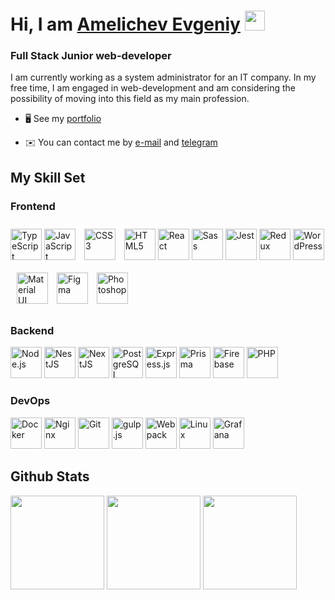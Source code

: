 <h1 align="left">Hi, I am <a href="https://p0lluxstar.netlify.app/" target="_blank">Amelichev Evgeniy</a> 
<img src="https://github.com/blackcater/blackcater/raw/main/images/Hi.gif" height="32"/></h1>
<h3 align="left">Full Stack Junior web-developer</h3>

<div align="left">I am currently working as a system administrator for an IT company. In my free time, I am engaged in web-development and am considering the possibility of moving into this field as my main profession.</div>  

- 🖥️  See my [portfolio](https://p0lluxstar.netlify.app/) 

- ✉️  You can contact me by [e-mail](mailto:polluxstar@yandex.ru) and [telegram](https://t.me/p0lluxstar)
  

## My Skill Set  
<div style="display: block; text-align: left;">

  <div style="flex: 1; min-width: 300px;">
    <h3>Frontend</h3>
    <div>
      <a href="https://www.typescriptlang.org/" target="_blank"><img src="https://profilinator.rishav.dev/skills-assets/typescript-original.svg" alt="TypeScript" height="50" /></a>
      <a href="https://www.javascript.com/" target="_blank"><img src="https://profilinator.rishav.dev/skills-assets/javascript-original.svg" alt="JavaScript" height="50" /></a>
      <a href="https://www.w3schools.com/css/" target="_blank"><img style="margin: 10px" src="https://profilinator.rishav.dev/skills-assets/css3-original-wordmark.svg" alt="CSS3" height="50" /></a> 
      <a href="https://en.wikipedia.org/wiki/HTML5" target="_blank"><img src="https://profilinator.rishav.dev/skills-assets/html5-original-wordmark.svg" alt="HTML5" height="50" /></a>
      <a href="https://reactjs.org/" target="_blank"><img src="https://profilinator.rishav.dev/skills-assets/react-original-wordmark.svg" alt="React" height="50" /></a>
      <a href="https://sass-lang.com/" target="_blank"><img src="https://profilinator.rishav.dev/skills-assets/sass-original.svg" alt="Sass" height="50" /></a>
      <a href="https://www.jestjs.io/" target="_blank"><img src="https://profilinator.rishav.dev/skills-assets/jest.svg" alt="Jest" height="50" /></a>
      <a href="https://redux.js.org/" target="_blank"><img src="https://profilinator.rishav.dev/skills-assets/redux-original.svg" alt="Redux" height="50" /></a>
      <a href="https://wordpress.com/" target="_blank"><img src="https://profilinator.rishav.dev/skills-assets/wordpress.png" alt="WordPress" height="50" /></a>
      <a href="https://mui.com/" target="_blank"><img style="margin: 10px" src="https://profilinator.rishav.dev/skills-assets/mui.png" alt="Material UI" height="50" /></a>
      <a href="https://www.figma.com/" target="_blank"><img src="https://profilinator.rishav.dev/skills-assets/figma-icon.svg" alt="Figma" height="50" /></a>
      <a href="https://www.adobe.com/in/products/photoshop.html" target="_blank"><img style="margin: 10px" src="https://profilinator.rishav.dev/skills-assets/photoshop-plain.svg" alt="Photoshop" height="50" /></a>  
     
</div>
    </div>
  </div>

  <div style="flex: 1; min-width: 300px;">
    <h3>Backend</h3>
    <div>
      <a href="https://nodejs.org/" target="_blank"><img src="https://profilinator.rishav.dev/skills-assets/nodejs-original-wordmark.svg" alt="Node.js" height="50" /></a>
      <a href="https://nestjs.com/" target="_blank"><img src="https://profilinator.rishav.dev/skills-assets/nestjs.svg" alt="NestJS" height="50" /></a>
      <a href="https://nextjs.org/" target="_blank"><img src="https://profilinator.rishav.dev/skills-assets/nextjs.png" alt="NextJS" height="50" /></a>
      <a href="https://www.postgresql.org/" target="_blank"><img src="https://profilinator.rishav.dev/skills-assets/postgresql-original-wordmark.svg" alt="PostgreSQL" height="50" /></a>
      <a href="https://expressjs.com/" target="_blank"><img src="https://profilinator.rishav.dev/skills-assets/express-original-wordmark.svg" alt="Express.js" height="50" /></a>
      <a href="https://www.prisma.io/" target="_blank"><img src="https://profilinator.rishav.dev/skills-assets/prisma.png" alt="Prisma" height="50" /></a>
      <a href="https://firebase.google.com/" target="_blank"><img src="https://profilinator.rishav.dev/skills-assets/firebase.png" alt="Firebase" height="50" /></a>
      <a href="https://www.php.net/" target="_blank"><img src="https://profilinator.rishav.dev/skills-assets/php-original.svg" alt="PHP" height="50" /></a>
    </div>
  </div>

  <div style="flex: 1; min-width: 300px;">
    <h3>DevOps</h3>
    <div>
      <a href="https://www.docker.com/" target="_blank"><img src="https://profilinator.rishav.dev/skills-assets/docker-original-wordmark.svg" alt="Docker" height="50" /></a>
      <a href="https://www.nginx.com/" target="_blank"><img src="https://profilinator.rishav.dev/skills-assets/nginx-original.svg" alt="Nginx" height="50" /></a>
      <a href="https://github.com/" target="_blank"><img src="https://profilinator.rishav.dev/skills-assets/git-scm-icon.svg" alt="Git" height="50" /></a>
      <a href="https://gulpjs.com/" target="_blank"><img src="https://profilinator.rishav.dev/skills-assets/gulp-plain.svg" alt="gulp.js" height="50" /></a>
      <a href="https://webpack.js.org/" target="_blank"><img src="https://profilinator.rishav.dev/skills-assets/webpack-original.svg" alt="Webpack" height="50" /></a>
      <a href="https://www.linux.org/" target="_blank"><img src="https://profilinator.rishav.dev/skills-assets/linux-original.svg" alt="Linux" height="50" /></a>
      <a href="https://grafana.com/" target="_blank"><img src="https://profilinator.rishav.dev/skills-assets/grafana.png" alt="Grafana" height="50" /></a>
    </div>
  </div>

</div>


## Github Stats 

<div align="left">
  <img src="http://github-profile-summary-cards.vercel.app/api/cards/stats?username=p0lluxstar&theme=default" height="150px"/>
  <img src="https://github-readme-stats.vercel.app/api/top-langs/?username=p0lluxstar&hide_border=true&layout=compact" height="150px"/>
  <img src="http://github-profile-summary-cards.vercel.app/api/cards/productive-time?username=vn7n24fzkq&theme=default&utcOffset=8" height="150px"/>
</div>
